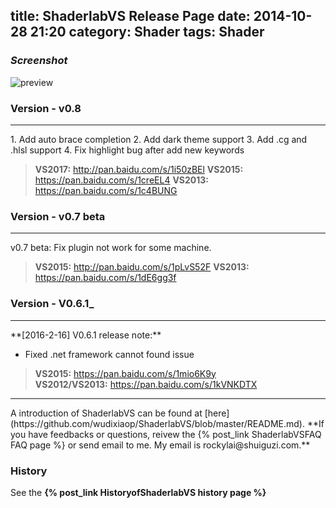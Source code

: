 title: ShaderlabVS Release Page
date: 2014-10-28 21:20
category: Shader
tags: Shader
---

### _Screenshot_  
![preview](https://github.com/wudixiaop/ShaderlabVS/raw/master/img/Highlighting.PNG)

<!--more-->

### Version - v0.8
<hr>
1. Add auto brace completion
2. Add dark theme support
3. Add .cg and .hlsl support
4. Fix highlight bug after add new keywords

> __VS2017:__ <http://pan.baidu.com/s/1i50zBEl>
> __VS2015:__ <https://pan.baidu.com/s/1creEL4>
> __VS2013:__ <https://pan.baidu.com/s/1c4BUNG>

### Version - v0.7 beta
<hr>
v0.7 beta: Fix plugin not work for some machine.

> **VS2015:** <http://pan.baidu.com/s/1pLvS52F> 
> **VS2013:** <https://pan.baidu.com/s/1dE6gg3f>

### Version - V0.6.1_  
<hr>
**[2016-2-16] V0.6.1 release note:**

* Fixed .net framework cannot found issue

> **VS2015:** <https://pan.baidu.com/s/1mio6K9y>  
> **VS2012/VS2013:** <https://pan.baidu.com/s/1kVNKDTX>

<hr>
A introduction of ShaderlabVS can be found at [here](https://github.com/wudixiaop/ShaderlabVS/blob/master/README.md). **If you have feedbacks or questions, reivew the {% post_link ShaderlabVSFAQ FAQ page  %}
or send email to me. My email is rockylai@shuiguzi.com.**  

### History

See the __{% post_link HistoryofShaderlabVS history page %}__

